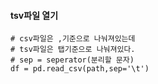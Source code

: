 #### tsv파일 열기
```
# csv파일은 ,기준으로 나눠져있는데 
# tsv파일은 탭기준으로 나눠져있다.
# sep = seperator(분리할 문자)
df = pd.read_csv(path,sep='\t')
```